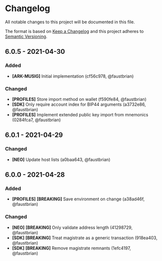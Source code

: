 # Changelog

All notable changes to this project will be documented in this file.

The format is based on [Keep a Changelog](http://keepachangelog.com/en/1.0.0/)
and this project adheres to [Semantic Versioning](http://semver.org/spec/v2.0.0.html).

## 6.0.5 - 2021-04-30

### Added

- **[ARK-MUSIG]** Initial implementation (cf56c978, @faustbrian)

### Changed

- **[PROFILES]** Store import method on wallet (f590fe84, @faustbrian)
- **[SDK]** Only require account index for BIP44 arguments (a3732e86, @faustbrian)
- **[PROFILES]** Implement extended public key import from mnemonics (0284fca7, @faustbrian)

## 6.0.1 - 2021-04-29

### Changed

- **[NEO]** Update host lists (a0baa643, @faustbrian)

## 6.0.0 - 2021-04-28

### Added

- **[PROFILES]** **[BREAKING]** Save environment on change (a38ad46f, @faustbrian)

### Changed

- **[NEO]** **[BREAKING]** Only validate address length (41298729, @faustbrian)
- **[SDK]** **[BREAKING]** Treat magistrate as a generic transaction (918ea403, @faustbrian)
- **[SDK]** **[BREAKING]** Remove magistrate remnants (1efc4197, @faustbrian)
